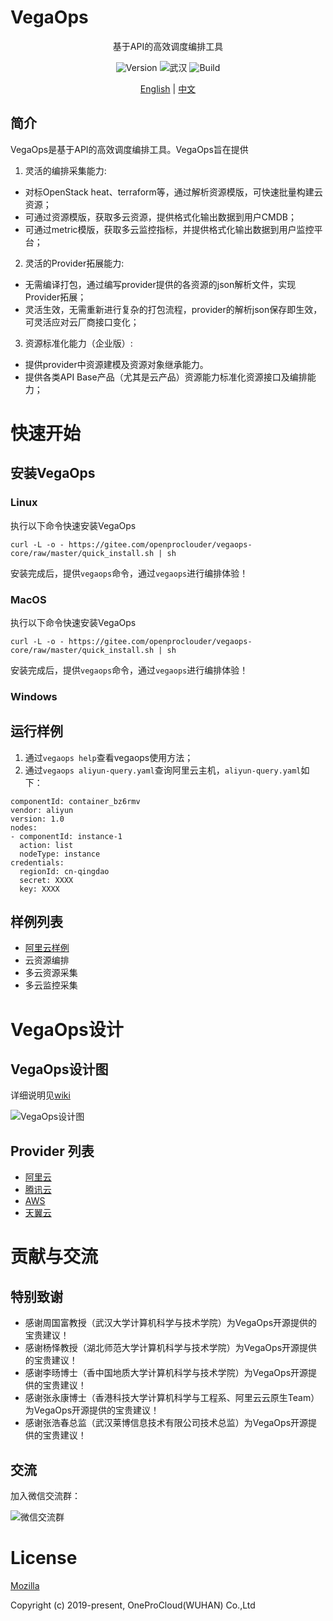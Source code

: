 # VegaOps

<p align="center">基于API的高效调度编排工具</p>
<p align="center">
  <img src="https://img.shields.io/badge/Version-1.0-orange" title="Version" />
  <img src="https://img.shields.io/badge/City-Wuhan-red" title="武汉" />
  <img src="https://img.shields.io/badge/Build-passing-green" title="Build" />
</p>
<p align="center">
  <a href="./README.en.md">English</a> |
  <a href="./README.md">中文</a>
</p>

## 简介

VegaOps是基于API的高效调度编排工具。VegaOps旨在提供

1. 灵活的编排采集能力: 
  - 对标OpenStack heat、terraform等，通过解析资源模版，可快速批量构建云资源；
  - 可通过资源模版，获取多云资源，提供格式化输出数据到用户CMDB；
  - 可通过metric模版，获取多云监控指标，并提供格式化输出数据到用户监控平台；
2. 灵活的Provider拓展能力: 
  - 无需编译打包，通过编写provider提供的各资源的json解析文件，实现Provider拓展；
  - 灵活生效，无需重新进行复杂的打包流程，provider的解析json保存即生效，可灵活应对云厂商接口变化；
3. 资源标准化能力（企业版）:
  - 提供provider中资源建模及资源对象继承能力。
  - 提供各类API Base产品（尤其是云产品）资源能力标准化资源接口及编排能力；

# 快速开始

## 安装VegaOps

### Linux
执行以下命令快速安装VegaOps

```
curl -L -o - https://gitee.com/openproclouder/vegaops-core/raw/master/quick_install.sh | sh
```

安装完成后，提供``vegaops``命令，通过``vegaops``进行编排体验！

### MacOS
执行以下命令快速安装VegaOps

```
curl -L -o - https://gitee.com/openproclouder/vegaops-core/raw/master/quick_install.sh | sh
```

安装完成后，提供``vegaops``命令，通过``vegaops``进行编排体验！

### Windows

## 运行样例

1. 通过``vegaops help``查看vegaops使用方法；
2. 通过``vegaops aliyun-query.yaml``查询阿里云主机，``aliyun-query.yaml``如下：

```
componentId: container_bz6rmv
vendor: aliyun
version: 1.0
nodes:
- componentId: instance-1
  action: list
  nodeType: instance
credentials:
  regionId: cn-qingdao
  secret: XXXX
  key: XXXX
```

## 样例列表

* [阿里云样例](https://github.com/vegaops/vegaops-example-aliyun)
* 云资源编排
* 多云资源采集
* 多云监控采集

# VegaOps设计

## VegaOps设计图

详细说明见[wiki](https://github.com/vegaops/vegaops-core/wiki)

![VegaOps设计图](./vegaops.png)

## Provider 列表

* [阿里云](./vegaops-provider/vegaops-provider-aliyun)
* [腾讯云](./vegaops-provider/vegaops-provider-tencent)
* [AWS](./vegaops-provider/vegaops-provider-aws)
* [天翼云](./vegaops-provider/vegaops-provider-ctyun)


# 贡献与交流

## 特别致谢

- 感谢周国富教授（武汉大学计算机科学与技术学院）为VegaOps开源提供的宝贵建议！
- 感谢杨怿教授（湖北师范大学计算机科学与技术学院）为VegaOps开源提供的宝贵建议！
- 感谢李旸博士（香中国地质大学计算机科学与技术学院）为VegaOps开源提供的宝贵建议！
- 感谢张永康博士（香港科技大学计算机科学与工程系、阿里云云原生Team）为VegaOps开源提供的宝贵建议！
- 感谢张浩春总监（武汉莱博信息技术有限公司技术总监）为VegaOps开源提供的宝贵建议！

## 交流

加入微信交流群：

![微信交流群](./weixin.jpeg)


# License
[Mozilla](./LICENSE)

Copyright (c) 2019-present, OneProCloud(WUHAN) Co.,Ltd


